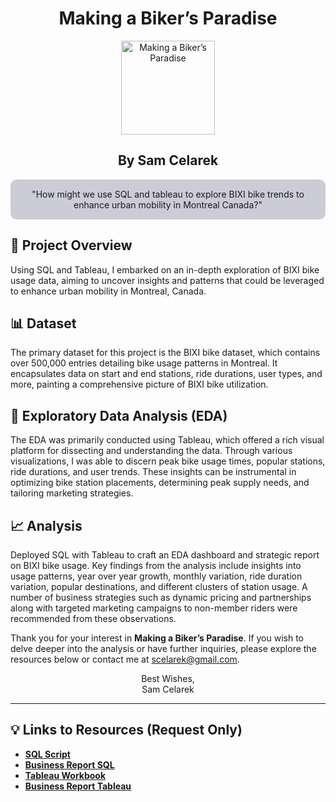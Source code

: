 <div align="center">

<h1>Making a Biker’s Paradise</h1>

<img align="center" src="https://github.com/scelarek/scelarek.github.io/assets/115444760/0a7a06a5-f29e-484f-8e79-5315b28a278a" title="Making a Biker’s Paradise" alt="Making a Biker’s Paradise" width="150" height="150"> 

<h2><strong>By Sam Celarek</strong></h2>
</div>

<div align="center" style="background-color: #CCCCD6; padding: 15px; border-radius: 10px;">
"How might we use SQL and tableau to explore BIXI bike trends to enhance urban mobility in Montreal Canada?"
</div>

## 🎯 Project Overview

Using SQL and Tableau, I embarked on an in-depth exploration of BIXI bike usage data, aiming to uncover insights and patterns that could be leveraged to enhance urban mobility in Montreal, Canada.

## 📊 Dataset
The primary dataset for this project is the BIXI bike dataset, which contains over 500,000 entries detailing bike usage patterns in Montreal. It encapsulates data on start and end stations, ride durations, user types, and more, painting a comprehensive picture of BIXI bike utilization.

## 📶 Exploratory Data Analysis (EDA)
The EDA was primarily conducted using Tableau, which offered a rich visual platform for dissecting and understanding the data. Through various visualizations, I was able to discern peak bike usage times, popular stations, ride durations, and user trends. These insights can be instrumental in optimizing bike station placements, determining peak supply needs, and tailoring marketing strategies.

## 📈 Analysis
Deployed SQL with Tableau to craft an EDA dashboard and strategic report on BIXI bike usage. Key findings from the analysis include insights into usage patterns, year over year growth, monthly variation, ride duration variation, popular destinations, and different clusters of station usage. A number of business strategies such as dynamic pricing and partnerships along with targeted marketing campaigns to non-member riders were recommended from these observations. 

Thank you for your interest in **Making a Biker’s Paradise**. If you wish to delve deeper into the analysis or have further inquiries, please explore the resources below or contact me at scelarek@gmail.com.

<div align="center">

Best Wishes, <br>
Sam Celarek

</div>

---

## 💡 Links to Resources (Request Only)

- **[SQL Script](https://drive.google.com/open?id=1UYj3WJR1TK70u9FoTBhu8uzqVxYqwH6g&usp=drive_copy)**
- **[Business Report SQL](https://drive.google.com/open?id=1FN7VXW1BpQ2HYhGS7HGnza3vmk9cfGBH&usp=drive_copy)**
- **[Tableau Workbook](https://drive.google.com/open?id=1Xe0Qfpds1BaoRYznPKqvB2F35bEesUzX&usp=drive_copy)**
- **[Business Report Tableau](https://drive.google.com/open?id=1en8iZDI2DK98OUHbRTS1XgipmrvW4qFj&usp=drive_copy)**


